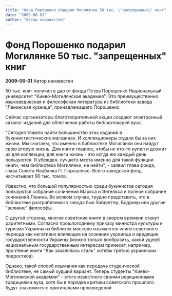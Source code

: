 ```yaml
---
title: "Фонд Порошенко подарил Могилянке 50 тыс. \"запрещенных\" книг"
date: "2009-06-01"
author: "Автор неизвестен"
---
```


# Фонд Порошенко подарил Могилянке 50 тыс. "запрещенных" книг

**2009-06-01** Автор неизвестен

50 тыс. книг получил в дар от фонда Петра Порошенко Национальный университет "Киево-Могилянская академия". Это преимущественно языковедческая и философская литература из библиотеки завода "Ленинская кузница", принадлежащeго Порошенко.

Сейчас организаторы благотворительной акции создают электронный каталог изданий для облегчения работы библиотекарей вуза.

"Сегодня тяжело найти большинство этих изданий в букинистистических магазинах. И коллекционеры отдали бы за них жизни. Мы считаем, что именно в библиотеке Могилянки они найдут свою вторую жизнь. Для книги главное, чтобы не кто-то купил и держит их для коллекции, для книги жизнь - это когда ею каждый день пользуются. Я убежден, лучшего места именно для такой функции книги, чем библиотека Могилянки, не найти", - заявил глава фонда, глава Совета Нацбанка П. Порошенко. Всего заводской фонд насчитывает 90 тыс. томов.

Известно, что большой популярностью среди букинистов сегодня пользуются собрание сочинений Маркса и Энгельса и полное собрание сочинений Ленина. Во всяком случае, трудно представить, что в библиотеке разграбляемого завода был Хайдеггер, Бодрияр или другие "великие" философы.

С другой стороны, многие советские книги в скором времени станут раритетными. Согласно прошлогоднему приказу министра культуры и туризма Украины из библитек массово изымаются книги советского периода как негативно влияющие на сознание украинца и вредящие государственности Украины (можно только вообразить, какой ущерб национальным государственным интересам принесет, например, прочтение книги "Как закалялась сталь" хотябы третью украинских подростков).

Однако, такой способ изымания как передача студенческой библиотеке, не самый худший вариант. Теперь студенты "Киево-Могилянской академии" - этого известного своими реакционными традициями вуза, хотя бы в порядке критики советского прошлого будут знакомится с оригиналами произведений.